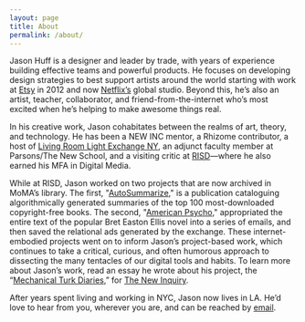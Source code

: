 ```yaml
---
layout: page
title: About
permalink: /about/
---
```


<p class="h1">Jason Huff is a designer and leader by trade, with years of experience building effective teams and powerful products. He focuses on developing design strategies to best support artists around the world starting with work at <a href="http://www.etsy.com/" alt="Etsy">Etsy</a> in 2012 and now <a href="http://www.netflix.com/" alt="Netflix">Netflix’s</a> global studio. Beyond this, he’s also an artist, teacher, collaborator, and friend-from-the-internet who’s most excited when he’s helping to make awesome things real.</p>

<p class="sm-col-12 md-col-10 lg-col-9">In his creative work, Jason cohabitates between the realms of art, theory, and technology. He has been a NEW INC mentor, a Rhizome contributor, a host of <a href="http://www.livingroomlightexchange.com/lrlxny/" alt="LRLX">Living Room Light Exchange NY</a>, an adjunct faculty member at Parsons/The New School, and a visiting critic at <a href="https://www.risd.edu/" alt="RISD" title="risd.edu">RISD</a>—where he also earned his MFA in Digital Media.</p>

<p class="sm-col-12 md-col-10 lg-col-9">While at RISD, Jason worked on two projects that are now archived in MoMA’s library. The first, "<a href="http://p-dpa.net/work/autosummarize/">AutoSummarize</a>," is a publication cataloguing algorithmically generated summaries of the top 100 most-downloaded copyright-free books. The second, "<a href="http://p-dpa.net/work/american-psycho/">American Psycho</a>," appropriated the entire text of the popular Bret Easton Ellis novel into a series of emails, and then saved the relational ads generated by the exchange. These internet-embodied projects went on to inform Jason’s project-based work, which continues to take a critical, curious, and often humorous approach to dissecting the many tentacles of our digital tools and habits. To learn more about Jason’s work, read an essay he wrote about his project, the “<a href="https://themechanicalturkdiaries.com/" alt="Link to Mechanical Turk Diaries">Mechanical Turk Diaries</a>,” for <a href="https://thenewinquiry.com/serf-boards/" alt="The New Inquiry">The New Inquiry</a>.</p>

<p class="sm-col-12 md-col-10 lg-col-9">After years spent living and working in NYC, Jason now lives in LA. He’d love to hear from you, wherever you are, and can be reached by <a href="mailto:jsnhff+website@gmail.com">email</a>.</p>

